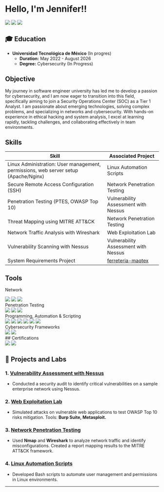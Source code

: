 # Hello, I'm Jennifer!! 
<a href="https://www.linkedin.com/in/jennifer-carrillo-6ba347265"><img src="https://img.shields.io/badge/-LinkedIn-0072b1?&style=for-the-badge&logo=linkedin&logoColor=white" /></a>
<a href="https://www.tiktok.com/@jenjen.code?_t=8ri1nVEXVOp&_r=1"><img src="https://img.shields.io/badge/-TikTok-000000?&style=for-the-badge&logo=tiktok&logoColor=white" /></a>
<a href="https://www.instagram.com/jenjen.code/profilecard/?igsh=dmNiYmFrbmQ2bzFr"><img src="https://img.shields.io/badge/-Instagram-E4405F?&style=for-the-badge&logo=instagram&logoColor=white" /></a>


## 🎓 Education  

- **Universidad Tecnológica de México**  (In progres)
  - **Duration:** May 2022 - August 2026
  - **Degree:** Cybersecurity (In Progress)  
  
 

## Objective

My journey in software engineer university has led me to develop a passion for cybersecurity, and I am now eager to transition into this field, specifically aiming to join a Security Operations Center (SOC) as a Tier 1 Analyst. I am passionate about emerging technologies, solving complex problems, and specializing in networks and cybersecurity. With hands-on experience in ethical hacking and system analysis, I excel at learning rapidly, tackling challenges, and collaborating effectively in team environments.

## Skills


| Skill                                         | Associated Project         |
|-----------------------------------------------|----------------------------|
| Linux Administration: User management, permissions, web server setup (Apache/Nginx) | Linux Automation Scripts|
| Secure Remote Access Configuration (SSH)      | Network Penetration Testing|
| Penetration Testing (PTES, OWASP Top 10)      | Vulnerability Assessment with Nessus|
| Threat Mapping using MITRE ATT&CK              | Network Penetration Testing|
| Network Traffic Analysis with Wireshark        | Web Exploitation Lab|
|  Vulnerability Scanning with Nessus           | Vulnerability Assessment with Nessus |
|System Requirements Project                    | <a href="https://github.com/Jennruby12/ferreteria-maqtex/tree/main/docs">ferreteria-maqtex</a> |
## Tools

Network
<div> <img src="https://img.shields.io/badge/-Wireshark-1679A7?&style=for-the-badge&logo=Wireshark&logoColor=white" /> <img src="https://img.shields.io/badge/-Nmap-4682B4?&style=for-the-badge&logo=Nmap&logoColor=white" /> <img src="https://img.shields.io/badge/-Nessus-00A1E0?&style=for-the-badge&logo=Tenable&logoColor=white" /> </div>
Penetration Testing
<div> <img src="https://img.shields.io/badge/-Kali_Linux-557C94?&style=for-the-badge&logo=Kali%20Linux&logoColor=white" /> <img src="https://img.shields.io/badge/-Metasploit-2D2D2D?&style=for-the-badge&logo=Metasploit&logoColor=white" /> <img src="https://img.shields.io/badge/-Burp_Suite-FF5722?&style=for-the-badge&logo=PortSwigger&logoColor=white" /> </div>
Programming, Automation & Scripting
<div>
  <img src="https://img.shields.io/badge/-Python-3776AB?&style=for-the-badge&logo=Python&logoColor=white" />
  <img src="https://img.shields.io/badge/-Bash_Scripting-4EAA25?&style=for-the-badge&logo=GNU%20Bash&logoColor=white" />
  <img src="https://img.shields.io/badge/-C%23-239120?&style=for-the-badge&logo=C%23&logoColor=white" />
  <img src="https://img.shields.io/badge/-JavaScript-F7DF1E?&style=for-the-badge&logo=JavaScript&logoColor=black" />
  <img src="https://img.shields.io/badge/-HTML-E34F26?&style=for-the-badge&logo=HTML5&logoColor=white" />
  <img src="https://img.shields.io/badge/-CSS-1572B6?&style=for-the-badge&logo=CSS3&logoColor=white" />
</div>
Cybersecurity Frameworks
<div> <img src="https://img.shields.io/badge/-MITRE_ATT&CK-333333?&style=for-the-badge&logoColor=white" /> <img src="https://img.shields.io/badge/-OWASP_Top_10-000000?&style=for-the-badge&logo=OWASP&logoColor=white" /> </div>
## Certifications
<div> <img src="https://img.shields.io/badge/-CCNA%20Introduction%20to%20Networks-1572B6?&style=for-the-badge&logo=Cisco&logoColor=white" /> <img src="https://img.shields.io/badge/-Certified%20Ethical%20Hacking%20Professional%20(CEHPC)-FF5733?&style=for-the-badge&logo=Hack%20The%20Box&logoColor=white" /> </div>

## 📂 Projects and Labs  

### 1. **[Vulnerability Assessment with Nessus](#)**  
- Conducted a security audit to identify critical vulnerabilities on a sample enterprise network using Nessus.  

### 2. **[Web Exploitation Lab](#)**  
- Simulated attacks on vulnerable web applications to test OWASP Top 10 risks mitigation. Tools: **Burp Suite, Metasploit.**  

### 3. **[Network Penetration Testing](#)**  
- Used **Nmap** and **Wireshark** to analyze network traffic and identify misconfigurations. Created a report mapping results to the MITRE ATT&CK framework.  

### 4. **[Linux Automation Scripts](#)**  
- Developed Bash scripts to automate user management and permissions in Linux environments.  

---
